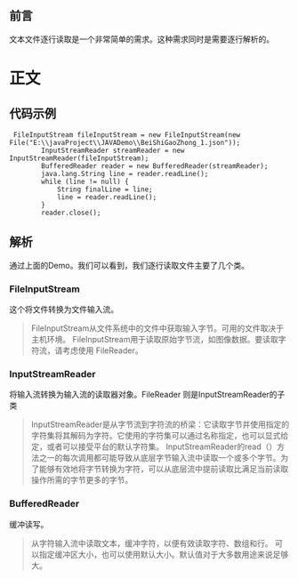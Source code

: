 ## 前言
文本文件逐行读取是一个非常简单的需求。这种需求同时是需要逐行解析的。
# 正文
## 代码示例
````aidl
 FileInputStream fileInputStream = new FileInputStream(new File("E:\\javaProject\\JAVADemo\\BeiShiGaoZhong_1.json"));
        InputStreamReader streamReader = new InputStreamReader(fileInputStream);
        BufferedReader reader = new BufferedReader(streamReader);
        java.lang.String line = reader.readLine();
        while (line != null) {
            String finalLine = line;
            line = reader.readLine();
        }
        reader.close();
````
## 解析
通过上面的Demo。我们可以看到，我们逐行读取文件主要了几个类。
### FileInputStream
这个将文件转换为文件输入流。
> FileInputStream从文件系统中的文件中获取输入字节。可用的文件取决于主机环境。
> FileInputStream用于读取原始字节流，如图像数据。要读取字符流，请考虑使用 FileReader。
### InputStreamReader 
将输入流转换为输入流的读取器对象。FileReader 则是InputStreamReader的子类 
> InputStreamReader是从字节流到字符流的桥梁：它读取字节并使用指定的字符集将其解码为字符。它使用的字符集可以通过名称指定，也可以显式给定，或者可以接受平台的默认字符集。
> InputStreamReader的read（）方法之一的每次调用都可能导致从底层字节输入流中读取一个或多个字节。为了能够有效地将字节转换为字符，可以从底层流中提前读取比满足当前读取操作所需的字节更多的字节。
### BufferedReader 
缓冲读写。 
> 从字符输入流中读取文本，缓冲字符，以便有效读取字符、数组和行。
> 可以指定缓冲区大小，也可以使用默认大小。默认值对于大多数用途来说足够大。